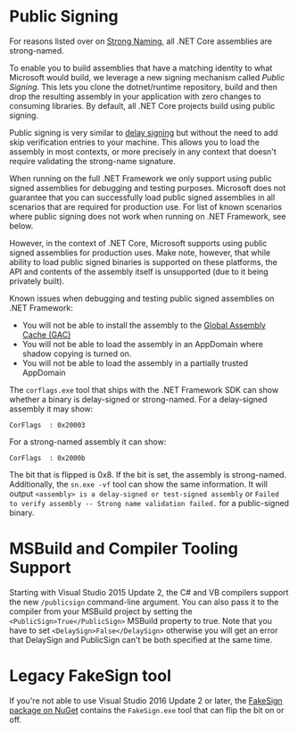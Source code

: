 Public Signing
===================

For reasons listed over on [Strong Naming](strong-name-signing.md), all .NET Core assemblies are strong-named.

To enable you to build assemblies that have a matching identity to what Microsoft would build, we leverage a new signing mechanism called _Public Signing_. This lets you clone the dotnet/runtime repository, build and then drop the resulting assembly in your application with zero changes to consuming libraries. By default, all .NET Core projects build using public signing.

Public signing is very similar to [delay signing](https://msdn.microsoft.com/en-us/library/t07a3dye(v=vs.110).aspx) but without the need to add skip verification entries to your machine. This allows you to load the assembly in most contexts, or more precisely in any context that doesn't require validating the strong-name signature.

When running on the full .NET Framework we only support using public signed assemblies for debugging and testing purposes. Microsoft does not guarantee that you can successfully load public signed assemblies in all scenarios that are required for production use. For list of known scenarios where public signing does not work when running on .NET Framework, see below.

However, in the context of .NET Core, Microsoft supports using public signed assemblies for production uses. Make note, however, that while ability to load public signed binaries is supported on these platforms, the API and contents of the assembly itself is unsupported (due to it being privately built).

Known issues when debugging and testing public signed assemblies on .NET Framework:

- You will not be able to install the assembly to the [Global Assembly Cache (GAC)](https://msdn.microsoft.com/en-us/library/yf1d93sz.aspx)
- You will not be able to load the assembly in an AppDomain where shadow copying is turned on.
- You will not be able to load the assembly in a partially trusted AppDomain

The `corflags.exe` tool that ships with the .NET Framework SDK can show whether a binary is delay-signed or strong-named. For a delay-signed assembly it may show:

```
CorFlags  : 0x20003
```

For a strong-named assembly it can show:

```
CorFlags  : 0x2000b
```

The bit that is flipped is 0x8. If the bit is set, the assembly is strong-named. Additionally, the `sn.exe -vf` tool can show the same information. It will output `<assembly> is a delay-signed or test-signed assembly` or `Failed to verify assembly -- Strong name validation failed.` for a public-signed binary.

# MSBuild and Compiler Tooling Support

Starting with Visual Studio 2015 Update 2, the C# and VB compilers support the new `/publicsign` command-line argument. You can also pass it to the compiler from your MSBuild project by setting the `<PublicSign>True</PublicSign>` MSBuild property to true. Note that you have to set `<DelaySign>False</DelaySign>` otherwise you will get an error that DelaySign and PublicSign can't be both specified at the same time.

# Legacy FakeSign tool

If you're not able to use Visual Studio 2016 Update 2 or later, the [FakeSign package on NuGet](https://www.nuget.org/packages/fakesign) contains the `FakeSign.exe` tool that can flip the bit on or off.

